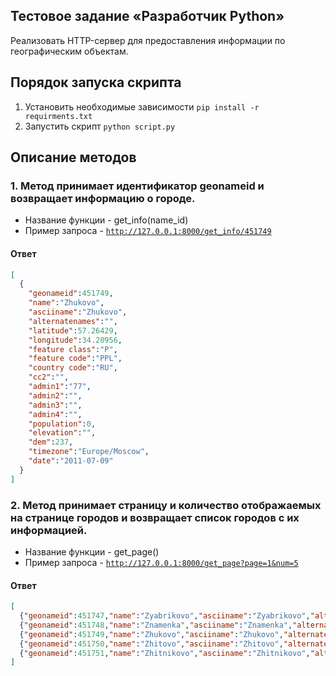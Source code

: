 ## Тестовое задание «Разработчик Python»
Реализовать HTTP-сервер для предоставления информации по географическим объектам.

## Порядок запуска скрипта
1. Установить необходимые зависимости <code>pip install -r requirments.txt</code>
2. Запустить скрипт <code>python script.py</code>

## Описание методов

### 1. Метод принимает идентификатор geonameid и возвращает информацию о городе.
* Название функции - get_info(name_id)
* Пример запроса - <code>http://127.0.0.1:8000/get_info/451749</code>
#### Ответ 
```json
[
  {
    "geonameid":451749,
    "name":"Zhukovo",
    "asciiname":"Zhukovo",
    "alternatenames":"",
    "latitude":57.26429,
    "longitude":34.20956,
    "feature class":"P",
    "feature code":"PPL",
    "country code":"RU",
    "cc2":"",
    "admin1":"77",
    "admin2":"",
    "admin3":"",
    "admin4":"",
    "population":0,
    "elevation":"",
    "dem":237,
    "timezone":"Europe/Moscow",
    "date":"2011-07-09"
  }
]
```
### 2. Метод принимает страницу и количество отображаемых на странице городов и возвращает список городов с их информацией. 
* Название функции - get_page()
* Пример запроса - <code>http://127.0.0.1:8000/get_page?page=1&num=5</code>
#### Ответ 
```json
[
  {"geonameid":451747,"name":"Zyabrikovo","asciiname":"Zyabrikovo","alternatenames":"","latitude":56.84665,"longitude":34.7048,"feature class":"P","feature code":"PPL","country code":"RU","cc2":"","admin1":"77","admin2":"","admin3":"","admin4":"","population":0,"elevation":"","dem":204,"timezone":"Europe/Moscow","date":"2011-07-09"},
  {"geonameid":451748,"name":"Znamenka","asciiname":"Znamenka","alternatenames":"","latitude":56.74087,"longitude":34.02323,"feature class":"P","feature code":"PPL","country code":"RU","cc2":"","admin1":"77","admin2":"","admin3":"","admin4":"","population":0,"elevation":"","dem":215,"timezone":"Europe/Moscow","date":"2011-07-09"},
  {"geonameid":451749,"name":"Zhukovo","asciiname":"Zhukovo","alternatenames":"","latitude":57.26429,"longitude":34.20956,"feature class":"P","feature code":"PPL","country code":"RU","cc2":"","admin1":"77","admin2":"","admin3":"","admin4":"","population":0,"elevation":"","dem":237,"timezone":"Europe/Moscow","date":"2011-07-09"},
  {"geonameid":451750,"name":"Zhitovo","asciiname":"Zhitovo","alternatenames":"","latitude":57.29693,"longitude":34.41848,"feature class":"P","feature code":"PPL","country code":"RU","cc2":"","admin1":"77","admin2":"","admin3":"","admin4":"","population":0,"elevation":"","dem":247,"timezone":"Europe/Moscow","date":"2011-07-09"},
  {"geonameid":451751,"name":"Zhitnikovo","asciiname":"Zhitnikovo","alternatenames":"","latitude":57.20064,"longitude":34.57831,"feature class":"P","feature code":"PPL","country code":"RU","cc2":"","admin1":"77","admin2":"","admin3":"","admin4":"","population":0,"elevation":"","dem":198,"timezone":"Europe/Moscow","date":"2011-07-09"}
]
```
